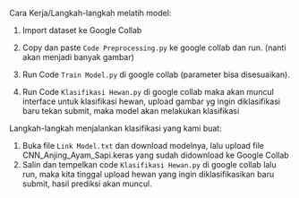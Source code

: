 Cara Kerja/Langkah-langkah melatih model:

1. Import dataset ke Google Collab

2. Copy dan paste `Code Preprocessing.py` ke google collab dan run. (nanti akan menjadi banyak gambar)

3. Run Code `Train Model.py` di google collab (parameter bisa disesuaikan).

4. Run Code `Klasifikasi Hewan.py` di google collab maka akan muncul interface untuk klasifikasi hewan, upload gambar yg ingin diklasifikasi baru tekan submit, maka model akan melakukan klasifikasi

Langkah-langkah menjalankan klasifikasi yang kami buat:
1. Buka file `Link Model.txt` dan download modelnya, lalu upload file CNN_Anjing_Ayam_Sapi.keras yang sudah didownload ke Google Collab
2. Salin dan tempelkan code `Klasifikasi Hewan.py` di google collab lalu run, maka kita tinggal upload hewan yang ingin diklasifikasikan baru submit, hasil prediksi akan muncul.
